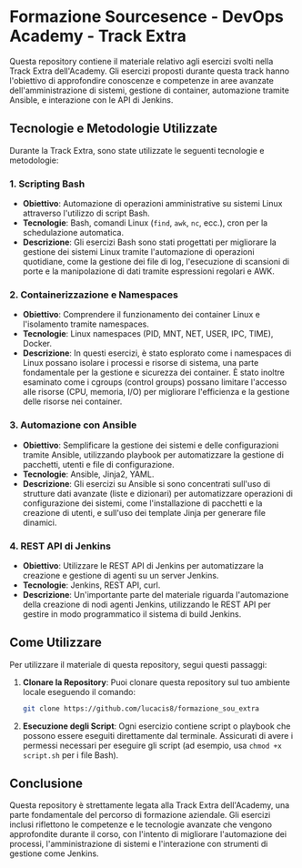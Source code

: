 # Formazione Sourcesence - DevOps Academy - Track Extra

Questa repository contiene il materiale relativo agli esercizi svolti nella Track Extra dell'Academy. Gli esercizi proposti durante questa track hanno l'obiettivo di approfondire conoscenze e competenze in aree avanzate dell'amministrazione di sistemi, gestione di container, automazione tramite Ansible, e interazione con le API di Jenkins.

## Tecnologie e Metodologie Utilizzate

Durante la Track Extra, sono state utilizzate le seguenti tecnologie e metodologie:

### 1. **Scripting Bash**
   - **Obiettivo**: Automazione di operazioni amministrative su sistemi Linux attraverso l'utilizzo di script Bash.
   - **Tecnologie**: Bash, comandi Linux (`find`, `awk`, `nc`, ecc.), cron per la schedulazione automatica.
   - **Descrizione**: Gli esercizi Bash sono stati progettati per migliorare la gestione dei sistemi Linux tramite l'automazione di operazioni quotidiane, come la gestione dei file di log, l'esecuzione di scansioni di porte e la manipolazione di dati tramite espressioni regolari e AWK.

### 2. **Containerizzazione e Namespaces**
   - **Obiettivo**: Comprendere il funzionamento dei container Linux e l'isolamento tramite namespaces.
   - **Tecnologie**: Linux namespaces (PID, MNT, NET, USER, IPC, TIME), Docker.
   - **Descrizione**: In questi esercizi, è stato esplorato come i namespaces di Linux possano isolare i processi e risorse di sistema, una parte fondamentale per la gestione e sicurezza dei container. È stato inoltre esaminato come i cgroups (control groups) possano limitare l'accesso alle risorse (CPU, memoria, I/O) per migliorare l'efficienza e la gestione delle risorse nei container.

### 3. **Automazione con Ansible**
   - **Obiettivo**: Semplificare la gestione dei sistemi e delle configurazioni tramite Ansible, utilizzando playbook per automatizzare la gestione di pacchetti, utenti e file di configurazione.
   - **Tecnologie**: Ansible, Jinja2, YAML.
   - **Descrizione**: Gli esercizi su Ansible si sono concentrati sull'uso di strutture dati avanzate (liste e dizionari) per automatizzare operazioni di configurazione dei sistemi, come l'installazione di pacchetti e la creazione di utenti, e sull'uso dei template Jinja per generare file dinamici.

### 4. **REST API di Jenkins**
   - **Obiettivo**: Utilizzare le REST API di Jenkins per automatizzare la creazione e gestione di agenti su un server Jenkins.
   - **Tecnologie**: Jenkins, REST API, curl.
   - **Descrizione**: Un'importante parte del materiale riguarda l'automazione della creazione di nodi agenti Jenkins, utilizzando le REST API per gestire in modo programmatico il sistema di build Jenkins.

## Come Utilizzare

Per utilizzare il materiale di questa repository, segui questi passaggi:

1. **Clonare la Repository**:
   Puoi clonare questa repository sul tuo ambiente locale eseguendo il comando:
   ```bash
   git clone https://github.com/lucacis8/formazione_sou_extra
   ```

2. **Esecuzione degli Script**:
   Ogni esercizio contiene script o playbook che possono essere eseguiti direttamente dal terminale. Assicurati di avere i permessi necessari per eseguire gli script (ad esempio, usa `chmod +x script.sh` per i file Bash).

## Conclusione

Questa repository è strettamente legata alla Track Extra dell'Academy, una parte fondamentale del percorso di formazione aziendale. Gli esercizi inclusi riflettono le competenze e le tecnologie avanzate che vengono approfondite durante il corso, con l'intento di migliorare l'automazione dei processi, l'amministrazione di sistemi e l'interazione con strumenti di gestione come Jenkins.
